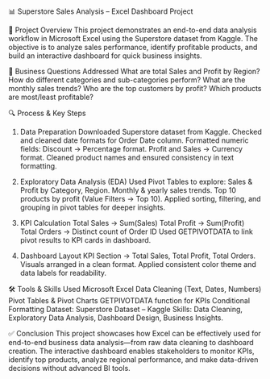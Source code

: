 📊 Superstore Sales Analysis – Excel Dashboard Project

📌 Project Overview
This project demonstrates an end-to-end data analysis workflow in Microsoft Excel using the Superstore dataset from Kaggle. The objective is to analyze sales performance, identify profitable products, and build an interactive dashboard for quick business insights.

🎯 Business Questions Addressed
What are total Sales and Profit by Region?
How do different categories and sub-categories perform?
What are the monthly sales trends?
Who are the top customers by profit?
Which products are most/least profitable?

🔍 Process & Key Steps
1. Data Preparation
Downloaded Superstore dataset from Kaggle.
Checked and cleaned date formats for Order Date column.
Formatted numeric fields:
  Discount → Percentage format.
  Profit and Sales → Currency format.
Cleaned product names and ensured consistency in text formatting.

2. Exploratory Data Analysis (EDA)
Used Pivot Tables to explore:
  Sales & Profit by Category, Region.
  Monthly & yearly sales trends.
  Top 10 products by profit (Value Filters → Top 10).
Applied sorting, filtering, and grouping in pivot tables for deeper insights.

3. KPI Calculation
Total Sales → Sum(Sales)
Total Profit → Sum(Profit)
Total Orders → Distinct count of Order ID
Used GETPIVOTDATA to link pivot results to KPI cards in dashboard.

4. Dashboard Layout
KPI Section → Total Sales, Total Profit, Total Orders.
Visuals arranged in a clean format.
Applied consistent color theme and data labels for readability.

🛠 Tools & Skills
Used Microsoft Excel
  Data Cleaning (Text, Dates, Numbers)
  Pivot Tables & Pivot Charts
  GETPIVOTDATA function for KPIs
  Conditional Formatting
Dataset: Superstore Dataset – Kaggle
Skills: Data Cleaning, Exploratory Data Analysis, Dashboard Design, Business Insights.

✅ Conclusion
This project showcases how Excel can be effectively used for end-to-end business data analysis—from raw data cleaning to dashboard creation. The interactive dashboard enables stakeholders to monitor KPIs, identify top products, analyze regional performance, and make data-driven decisions without advanced BI tools.
